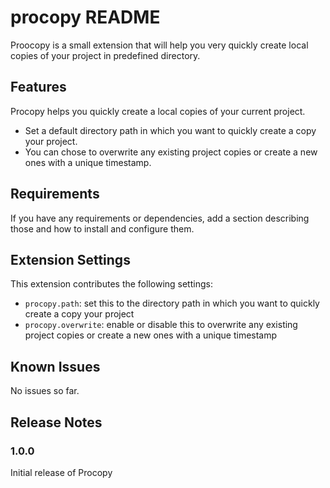 # procopy README

Proocopy is a small extension that will help you very quickly create local copies of your project in predefined directory.

## Features

Procopy helps you quickly create a local copies of your current project.
- Set a default directory path in which you want to quickly create a copy your project.
- You can chose to overwrite any existing project copies or create a new ones with a unique timestamp.

## Requirements

If you have any requirements or dependencies, add a section describing those and how to install and configure them.

## Extension Settings

This extension contributes the following settings:

* `procopy.path`: set this to the directory path in which you want to quickly create a copy your project
* `procopy.overwrite`: enable or disable this to overwrite any existing project copies or create a new ones with a unique timestamp

## Known Issues

No issues so far.

## Release Notes

### 1.0.0

Initial release of Procopy
